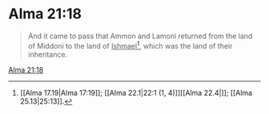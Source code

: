 # Alma 21:18

> And it came to pass that Ammon and Lamoni returned from the land of Middoni to the land of <u>Ishmael</u>[^a], which was the land of their inheritance.

[Alma 21:18](https://www.churchofjesuschrist.org/study/scriptures/bofm/alma/21?lang=eng&id=p18#p18)


[^a]: [[Alma 17.19|Alma 17:19]]; [[Alma 22.1|22:1 (1, 4)]][[Alma 22.4|]]; [[Alma 25.13|25:13]].  
